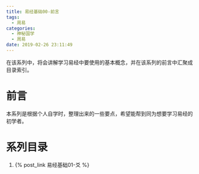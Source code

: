 ```yaml
---
title: 易经基础00-前言
tags:
  - 周易
categories:
  - 神秘国学
  - 周易
date: 2019-02-26 23:11:49
---
```



在该系列中，将会讲解学习易经中要使用的基本概念，并在该系列的前言中汇聚成目录索引。

<!-- more -->

# 前言

本系列是根据个人自学时，整理出来的一些要点，希望能帮到同为想要学习易经的初学者。

# 系列目录

1. {% post_link 易经基础01-爻 %}
